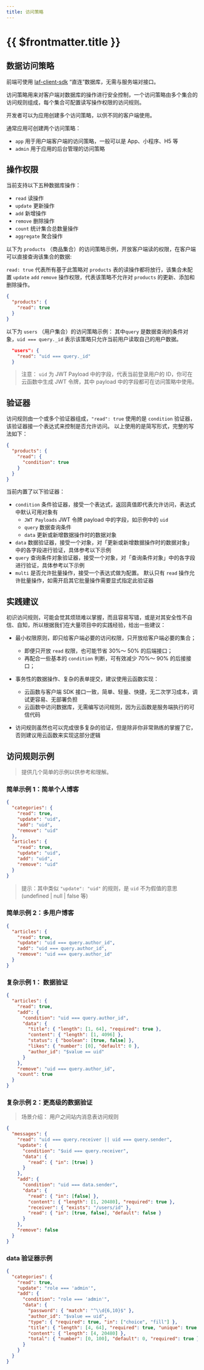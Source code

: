 ```yaml
---
title: 访问策略
---
```


# {{ $frontmatter.title }}

## 数据访问策略

前端可使用 [laf-client-sdk](https://github.com/labring/laf/tree/main/packages/client-sdk) “直连”数据库，无需与服务端对接口。

访问策略用来对客户端对数据库的操作进行安全控制，一个访问策略由多个集合的访问规则组成，每个集合可配置读写操作权限的访问规则。

开发者可以为应用创建多个访问策略，以供不同的客户端使用。

通常应用可创建两个访问策略：

- `app` 用于用户端客户端的访问策略，一般可以是 App、小程序、H5 等
- `admin` 用于应用的后台管理的访问策略

## 操作权限

当前支持以下五种数据库操作：

- `read` 读操作
- `update` 更新操作
- `add` 新增操作
- `remove` 删除操作
- `count` 统计集合总数量操作
- `aggregate` 聚合操作

以下为 `products` （商品集合）的访问策略示例，开放客户端读的权限，在客户端可以直接查询该集合的数据:

`read: true` 代表所有基于此策略对 `products` 表的读操作都将放行，该集合未配置 `update` `add` `remove` 操作权限，代表该策略不允许对 `products` 的更新、添加和删除操作。

```json
{
  "products": {
    "read": true
  }
}
```

以下为 `users` （用户集合）的访问策略示例：
其中`query` 是数据查询的条件对象，`uid === query._id` 表示该策略只允许当前用户读取自己的用户数据。

```json
  "users": {
    "read": "uid === query._id"
  }
```

> 注意： `uid` 为 JWT Payload 中的字段，代表当前登录用户的 ID，你可在云函数中生成 JWT 令牌，其中 payload 中的字段都可在访问策略中使用。

## 验证器

访问规则由一个或多个验证器组成，`"read": true` 使用的是 `condition` 验证器，该验证器接一个表达式来控制是否允许访问。
以上使用的是简写形式，完整的写法如下：

```json
{
  "products": {
    "read": {
      "condition": true
    }
  }
}
```

当前内置了以下验证器：

- `condition` 条件验证器，接受一个表达式，返回真值即代表允许访问，表达式中默认可用对象有
  - `JWT Payloads` JWT 令牌 payload 中的字段，如示例中的 `uid`
  - `query` 数据查询条件
  - `data` 更新或新增数据操作时的数据对象
- `data` 数据验证器，接受一个对象，对「更新或新增数据操作时的数据对象」中的各字段进行验证，具体参考以下示例
- `query` 查询条件对象验证器，接受一个对象，对「查询条件对象」中的各字段进行验证，具体参考以下示例
- `multi` 是否允许批量操作，接受一个表达式做为配置。 默认只有 `read` 操作允许批量操作，如需开启其它批量操作需要显式指定此验证器

## 实践建议

初识访问规则，可能会觉其烦琐难以掌握，而且容易写错，或是对其安全性不自信、自知，所以根据我们在大量项目中的实践经验，给出一些建议：

- 最小权限原则，即只给客户端必要的访问权限，只开放给客户端必要的集合；

  - 即便只开放 `read` 权限，也可能节省 30%～ 50% 的后端接口；
  - 再配合一些基本的 `condition` 判断，可有效减少 70%～ 90% 的后接接口；

- 事务性的数据操作、复杂的表单提交，建议使用云函数实现：

  - 云函数与客户端 SDK 接口一致，简单、轻量、快捷，无二次学习成本，调试更容易、无部署负担
  - 云函数中访问数据库，无需编写访问规则，因为云函数是服务端执行的可信代码

- 访问规则虽然也可以完成很多复杂的验证，但是除非你非常熟练的掌握了它，否则建议用云函数来实现这部分逻辑

## 访问规则示例

> 提供几个简单的示例以供参考和理解。

### 简单示例 1：简单个人博客

```json
{
  "categories": {
    "read": true,
    "update": "uid",
    "add": "uid",
    "remove": "uid"
  },
  "articles": {
    "read": true,
    "update": "uid",
    "add": "uid",
    "remove": "uid"
  }
}
```

> 提示：其中类似 `"update": "uid"` 的规则，是 `uid` 不为假值的意思(undefined | null | false 等)

### 简单示例 2：多用户博客

```json
{
  "articles": {
    "read": true,
    "update": "uid === query.author_id",
    "add": "uid === query.author_id",
    "remove": "uid === query.author_id"
  }
}
```

### 复杂示例 1： 数据验证

```json
{
  "articles": {
    "read": true,
    "add": {
      "condition": "uid === query.author_id",
      "data": {
        "title": { "length": [1, 64], "required": true },
        "content": { "length": [1, 4096] },
        "status": { "boolean": [true, false] },
        "likes": { "number": [0], "default": 0 },
        "author_id": "$value == uid"
      }
    },
    "remove": "uid === query.author_id",
    "count": true
  }
}
```

### 复杂示例 2：更高级的数据验证

> 场景介绍： 用户之间站内消息表访问规则

```json
{
  "messages": {
    "read": "uid === query.receiver || uid === query.sender",
    "update": {
      "condition": "$uid === query.receiver",
      "data": {
        "read": { "in": [true] }
      }
    },
    "add": {
      "condition": "uid === data.sender",
      "data": {
        "read": { "in": [false] },
        "content": { "length": [1, 20480], "required": true },
        "receiver": { "exists": "/users/id" },
        "read": { "in": [true, false], "default": false }
      }
    },
    "remove": false
  }
}
```

### data 验证器示例

```json
{
  "categories": {
    "read": true,
    "update": "role === 'admin'",
    "add": {
      "condition": "role === 'admin'",
      "data": {
        "password": { "match": "^\\d{6,10}$" },
        "author_id": "$value == uid",
        "type": { "required": true, "in": ["choice", "fill"] },
        "title": { "length": [4, 64], "required": true, "unique": true },
        "content": { "length": [4, 20480] },
        "total": { "number": [0, 100], "default": 0, "required": true }
      }
    }
  }
}
```
